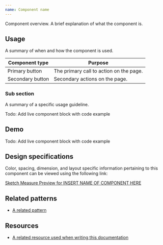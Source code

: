 ```yaml
---
name: Component name
---
```


Component overview. A brief explanation of what the component is.

## Usage

A summary of when and how the component is used.

<!-- 
  EXAMPLE TABLE, this can be used to highlight Do's & Don'ts or specfic rule sets
  DO NOT add static images to any page at this time.
-->

|Component type|Purpose|
|--- |--- |
|Primary button|The primary call to action on the page.|
|Secondary button|Secondary actions on the page.|

### Sub section

<!-- 
  SUB SECTIONS, use these to highlight component specific rules. You can add as many sub-sections as needed, use your best judgement 
  e.g. truncation rules
-->

A summary of a specific usage guideline.

Todo: Add live component block with code example

## Demo

<!-- 
  DEMO, keep this section for all patterns, the code block demo will be added at a later date
-->

Todo: Add live component block with code example

## Design specifications

<!-- 
  DESIGN SPECIFICATIONS, add a link here to the component-specific sketch-measure preview.
  All design specifications should live in the design repo under 'hosted/design-gitlab-specs/COMPONENTNAME-spec-previews'
  *** If there are max-width, min-width, or other specs that should be known about this component, 
  please add it in Sketch Measur via a note.
  This link must ALWAYS be included.
-->

Color, spacing, dimension, and layout specific information pertaining to this component can be viewed using the following link:

[Sketch Measure Preview for INSERT NAME OF COMPONENT HERE](/)

## Related patterns

<!-- 
  RELATED PATTERNS should be similar in usage/type of pattern
  e.g. tooltips, popover, and modals are all similar constructs used for different purposes
  Remove this section if there are no related patterns at this time. Please list them in alphabetical order. 
-->

*   [A related pattern](../regions/)

## Resources

*   [A related resource used when writing this documentation](/)
